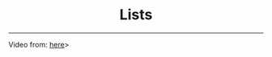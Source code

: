 <h1 align="center">Lists</h1>
<hr>
<p>
Video from: 
<a href="https://www.youtube.com/watch?v=LR5odc2ZP6g&feature=emb_title">here</a>>
</p>
